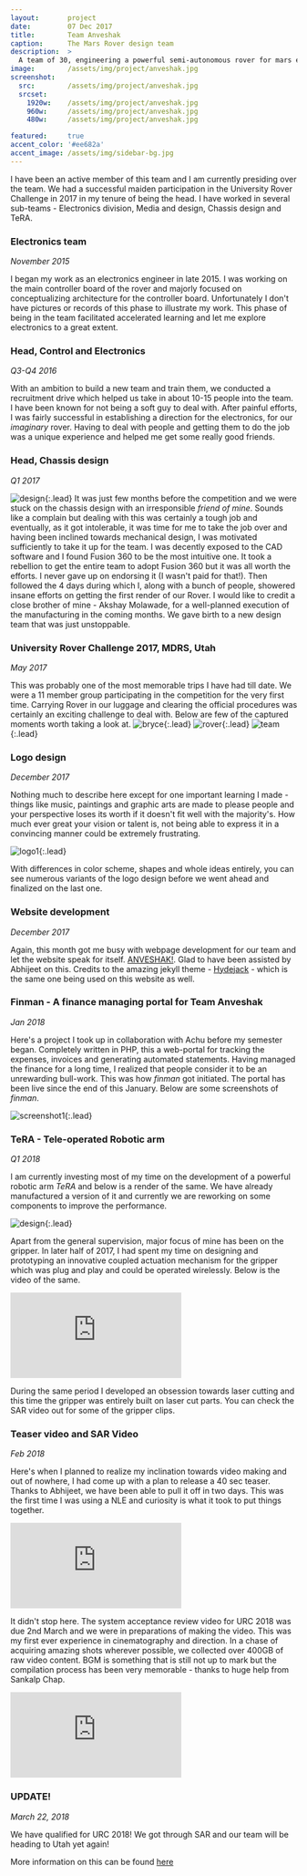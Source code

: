 ```yaml
---
layout:       project
date:         07 Dec 2017
title:        Team Anveshak
caption:      The Mars Rover design team
description:  >
  A team of 30, engineering a powerful semi-autonomous rover for mars exploration
image:        /assets/img/project/anveshak.jpg
screenshot:
  src:        /assets/img/project/anveshak.jpg
  srcset:
    1920w:    /assets/img/project/anveshak.jpg
    960w:     /assets/img/project/anveshak.jpg
    480w:     /assets/img/project/anveshak.jpg

featured:     true
accent_color: '#ee682a'
accent_image: /assets/img/sidebar-bg.jpg
---
```

I have been an active member of this team and I am currently presiding over the team. We had a successful maiden participation in the University Rover Challenge in 2017 in my tenure of being the head. I have worked in several sub-teams - Electronics division, Media and design, Chassis design and TeRA.

### Electronics team
*November 2015*

I began my work as an electronics engineer in late 2015. I was working on the main controller board of the rover and majorly focused on conceptualizing architecture for the controller board. Unfortunately I don't have pictures or records of this phase to illustrate my work.
This phase of being in the team facilitated accelerated learning and let me explore electronics to a great extent.

### Head, Control and Electronics
*Q3-Q4 2016*

With an ambition to build a new team and train them, we conducted a recruitment drive which helped us take in about 10-15 people into the team. I have been known for not being a soft guy to deal with. After painful efforts, I was fairly successful in establishing a direction for the electronics, for our _imaginary_ rover. Having to deal with people and getting them to do the job was a unique experience and helped me get some really good friends.

### Head, Chassis design
*Q1 2017*

![design](Chassis.jpg){:.lead}
It was just few months before the competition and we were stuck on the chassis design with an irresponsible _friend of mine_. Sounds like a complain but dealing with this was certainly a tough job and eventually,  as it got intolerable, it was time for me to take the job over and having been inclined towards mechanical design, I was motivated sufficiently to take it up for the team. I was decently exposed to the CAD software and I found Fusion 360 to be the most intuitive one. It took a rebellion to get the entire team to adopt Fusion 360 but it was all worth the efforts. I never gave up on endorsing it (I wasn't paid for that!). Then followed the 4 days during which I, along with a bunch of people, showered insane efforts on getting the first render of our Rover. I would like to credit a close brother of mine - Akshay Molawade, for a well-planned execution of the manufacturing in the coming months. We gave birth to a new design team that was just unstoppable.

### University Rover Challenge 2017, MDRS, Utah
*May 2017*

This was probably one of the most memorable trips I have had till date. We were a 11 member group participating in the competition for the very first time. Carrying Rover in our luggage and clearing the official procedures was certainly an exciting challenge to deal with. Below are few of the captured moments worth taking a look at.
![bryce](pano.jpg){:.lead}
![rover](rover.jpg){:.lead}
![team](selfie.jpg){:.lead}

### Logo design
*December 2017*

Nothing much to describe here except for one important learning I made - things like music, paintings and graphic arts are made to please people and your perspective loses its worth if it doesn't fit well with the majority's. How much ever great your vision or talent is, not being able to express it in a convincing manner could be extremely frustrating.

![logo1](logo.png){:.lead}

With differences in color scheme, shapes and whole ideas entirely, you can see numerous variants of the logo design before we went ahead and finalized on the last one.

### Website development
*December 2017*

Again, this month got me busy with webpage development for our team and let the website speak for itself. [ANVESHAK!](http://anveshak.team/). Glad to have been assisted by Abhijeet on this. Credits to the amazing jekyll theme - [Hydejack](https://qwtel.com/hydejack/blog/) - which is the same one being used on this website as well.

### Finman - A finance managing portal for Team Anveshak
*Jan 2018*

Here's a project I took up in collaboration with Achu before my semester began. Completely written in PHP, this a web-portal for tracking the expenses, invoices and generating automated statements. Having managed the finance for a long time, I realized that people consider it to be an unrewarding bull-work. This was how *finman* got initiated. The portal has been live since the end of this January. Below are some screenshots of *finman*.

![screenshot1](ss1.png){:.lead}

### TeRA - Tele-operated Robotic arm
*Q1 2018*

I am currently investing most of my time on the development of a powerful robotic arm *TeRA* and below is a render of the same. We have already manufactured a version of it and currently we are reworking on some components to improve the performance.

![design](tera.png){:.lead}

Apart from the general supervision, major focus of mine has been on the gripper. In later half of 2017, I had spent my time on designing and prototyping an innovative coupled actuation mechanism for the gripper which was plug and play and could be operated wirelessly. Below is the video of the same.

<div class="videowrapper">
  <iframe src="https://www.youtube.com/embed/HSspDcqoh3c?rel=0" frameborder="0" gesture="media" allow="encrypted-media" allowfullscreen> </iframe>
</div>

During the same period I developed an obsession towards laser cutting and this time the gripper was entirely built on laser cut parts. You can check the SAR video out for some of the gripper clips.

### Teaser video and SAR Video
*Feb 2018*

Here's when I planned to realize my inclination towards video making and out of nowhere, I had come up with a plan to release a 40 sec teaser. Thanks to Abhijeet, we have been able to pull it off in two days. This was the first time I was using a NLE and curiosity is what it took to put things together.

<div class="videowrapper">
  <iframe src="https://www.youtube.com/embed/hRh2xXTRigg?rel=0" frameborder="0" gesture="media" allow="encrypted-media" allowfullscreen> </iframe>
</div>

It didn't stop here. The system acceptance review video for URC 2018 was due 2nd March and we were in preparations of making the video. This was my first ever experience in cinematography and direction. In a chase of acquiring amazing shots wherever possible, we collected over 400GB of raw video content. BGM is something that is still not up to mark but the compilation process has been very memorable - thanks to huge help from Sankalp Chap.

<div class="videowrapper">
  <iframe src="https://www.youtube.com/embed/uipfBgziFBc?rel=0" frameborder="0" gesture="media" allow="encrypted-media" allowfullscreen> </iframe>
</div>



### UPDATE!
*March 22, 2018*

We have qualified for URC 2018! We got through SAR and our team will be heading to Utah yet again!

More information on this can be found [here](http://anveshak.team)
